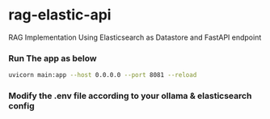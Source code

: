 # rag-elastic-api
RAG Implementation Using Elasticsearch as Datastore and FastAPI endpoint 

### Run The app as below
```sh
uvicorn main:app --host 0.0.0.0 --port 8081 --reload
```

### Modify the .env file according to your ollama & elasticsearch config
